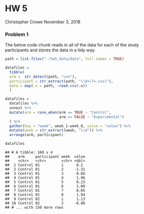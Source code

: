 HW 5
================
Christopher Crowe
November 3, 2018

### Problem 1

The below code chunk reads in all of the data for each of the study participants and stores the data in a tidy way.

``` r
path = list.files("./hw5_data/data", full.names = TRUE)

datafiles = 
  tibble(
  arm =  str_detect(path, "con"),
  participant = str_extract(path, "\\d+(?=.csv)"),
  data = map(.x = path, ~read.csv(.x))
  )

datafiles =
  datafiles %>% 
  unnest %>% 
  mutate(arm = case_when(arm == TRUE ~ "Control",
                         arm == FALSE ~ "Experimental")
  ) %>% 
  gather(key = "week", week_1:week_8, value = "value") %>% 
  mutate(week = str_extract(week, "\\d")) %>% 
  arrange(arm, participant)

datafiles
```

    ## # A tibble: 160 x 4
    ##    arm     participant week  value
    ##    <chr>   <chr>       <chr> <dbl>
    ##  1 Control 01          1      0.2 
    ##  2 Control 01          2     -1.31
    ##  3 Control 01          3      0.66
    ##  4 Control 01          4      1.96
    ##  5 Control 01          5      0.23
    ##  6 Control 01          6      1.09
    ##  7 Control 01          7      0.05
    ##  8 Control 01          8      1.94
    ##  9 Control 02          1      1.13
    ## 10 Control 02          2     -0.88
    ## # ... with 150 more rows
